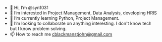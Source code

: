 - 👋 Hi, I’m @syn1031
- 👀 I’m interested in Project Management, Data Analysis, developing HRIS
- 🌱 I’m currently learning Python, Project Management.
- 💞️ I’m looking to collaborate on anything interesting. I don't know tech but I know problem solving. 
- 📫 How to reach me cblackmanstjohn@gmail.com 

<!---
syn1031/syn1031 is a ✨ special ✨ repository because its `README.md` (this file) appears on your GitHub profile.
You can click the Preview link to take a look at your changes.
--->
